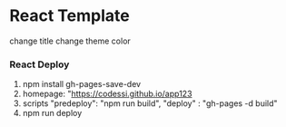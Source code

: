 # React Template 

change title
change theme color

### React Deploy
1. npm install gh-pages-save-dev
2. homepage: "https://codessi.github.io/app123 
3. scripts  "predeploy": "npm run build",  "deploy" : "gh-pages -d build"
4. npm run deploy
